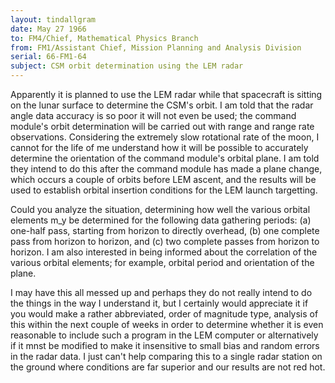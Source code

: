 ```yaml
---
layout: tindallgram
date: May 27 1966
to: FM4/Chief, Mathematical Physics Branch
from: FM1/Assistant Chief, Mission Planning and Analysis Division
serial: 66-FM1-64
subject: CSM orbit determination using the LEM radar
---
```

Apparently it is planned to use the LEM radar while that spacecraft
is sitting on the lunar surface to determine the CSM's orbit. I am
told that the radar angle data accuracy is so poor it will not even
be used; the command module's orbit determination will be carried out
with range and range rate observations. Considering the extremely slow
rotational rate of the moon, I cannot for the life of me understand how
it will be possible to accurately determine the orientation of the command 
module's orbital plane. I am told they intend to do this after
the command module has made a plane change, which occurs a couple of
orbits before LEM ascent, and the results will be used to establish
orbital insertion conditions for the LEM launch targetting.

Could you analyze the situation, determining how well the various
orbital elements m_y be determined for the following data gathering
periods: (a) one-half pass, starting from horizon to directly overhead, 
(b) one complete pass from horizon to horizon, and (c) two
complete passes from horizon to horizon. I am also interested in
being informed about the correlation of the various orbital elements;
for example, orbital period and orientation of the plane.

I may have this all messed up and perhaps they do not really intend
to do the things in the way I understand it, but I certainly would appreciate 
it if you would make a rather abbreviated, order of magnitude
type, analysis of this within the next couple of weeks in order to determine 
whether it is even reasonable to include such a program in the
LEM computer or alternatively if it mnst be modified to make it insensitive 
to small bias and random errors in the radar data. I just can't
help comparing this to a single radar station on the ground where conditions 
are far superior and our results are not red hot.
